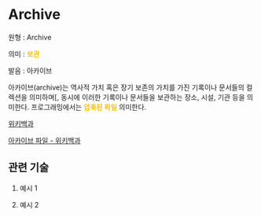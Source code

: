# Archive

원형 : Archive

의미  : <span style="color:#FFBF00; font-weight:bold;">보관</span>


발음 : 아카이브

아카이브(archive)는 역사적 가치 혹은 장기 보존의 가치를 가진 기록이나 문서들의 컬렉션을 의미하며[, 동시에 이러한 기록이나 문서들을 보관하는 장소, 시설, 기관 등을 의미한다.
프로그래밍에서는 <span style="color:#FFBF00; font-weight:bold;">압축된 파일</span> 의미한다.

[위키백과](https://ko.wikipedia.org/wiki/%EC%95%84%EC%B9%B4%EC%9D%B4%EB%B8%8C)

[아카이브 파일 - 위키백과](https://ko.wikipedia.org/wiki/%EC%95%95%EC%B6%95_%ED%8C%8C%EC%9D%BC)

## 관련 기술
1. 예시 1

2. 예시 2


